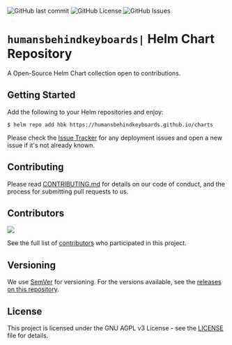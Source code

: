 ![GitHub last commit](https://img.shields.io/github/last-commit/humansbehindkeyboards/charts) ![GitHub License](https://img.shields.io/github/license/humansbehindkeyboards/charts) ![GitHub Issues](https://img.shields.io/github/issues/humansbehindkeyboards/charts)

# `humansbehindkeyboards|` Helm Chart Repository

A Open-Source Helm Chart collection open to contributions.

## Getting Started

Add the following to your Helm repositories and enjoy:

```shell
$ helm repo add hbk https://humansbehindkeyboards.github.io/charts
```

Please check the [Issue Tracker](https://github.com/humansbehindkeyboards/charts/issues) for any deployment issues and open a new issue if it's not already known.

## Contributing

Please read [CONTRIBUTING.md](./CONTRIBUTING.md) for details on our code of conduct, and the process for submitting pull requests to us.

## Contributors

<a href="https://github.com/humansbehindkeyboards/charts/graphs/contributors">
  <img src="https://contrib.rocks/image?repo=humansbehindkeyboards/charts" />
</a>

See the full list of [contributors](https://github.com/humansbehindkeyboards/charts/contributors) who participated in this project.

## Versioning

We use [SemVer](http://semver.org/) for versioning. For the versions available, see the [releases on this repository](https://github.com/fonzdm/servarr/releases). 

## License

This project is licensed under the GNU AGPL v3 License - see the [LICENSE](LICENSE) file for details.
